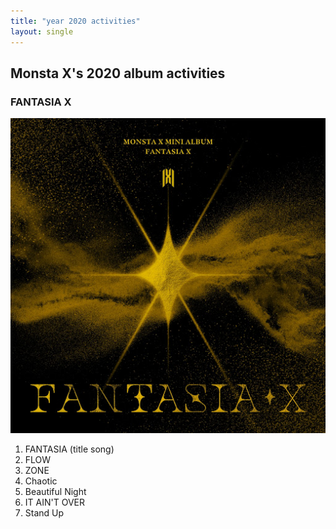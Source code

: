 ```yaml
---
title: "year 2020 activities"
layout: single
---
```


Monsta X's 2020 album activities
---
### FANTASIA X
![fantasia](/assets/images/fantasia.jpg)
1. FANTASIA (title song)
2. FLOW
3. ZONE
4. Chaotic
5. Beautiful Night
6. IT AIN'T OVER
7. Stand Up
